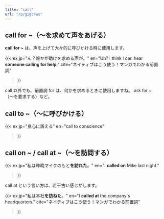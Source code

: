 ```yaml
---
title: "call"
url: "/p/gigc4wo"
---
```



call for ~（〜を求めて声をあげる）
----

**call for ~** は、声を上げて大々的に呼びかける時に使用します。

{{< ex
    jp="ん？誰かが助けを求める声が。"
    en="Uh? I think I can hear **someone calling for help**."
    cite="ネイティブはこう使う！マンガでわかる前置詞"
>}}

call 以外でも、前置詞 for は、何かを求めるときに使用しますね。
ask for ~ （〜を要求する）など。


call to ~（〜に呼びかける）
----

{{< ex
    jp="良心に訴える"
    en="call to conscience"
>}}


call on ~ / call at ~（〜を訪問する）
----

{{< ex
    jp="私は昨晩マイクのもと**を訪れた**。"
    en="I **called on** Mike last night."
>}}

call at という言い方は、若干古い感じがします。

{{< ex
    jp="私は本社**を訪ねた**。"
    en="I **called at** the company's headquarters."
    cite="ネイティブはこう使う！マンガでわかる前置詞"
>}}

